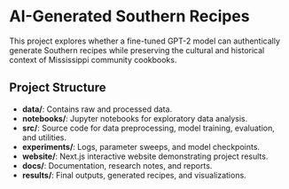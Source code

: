 # AI-Generated Southern Recipes

This project explores whether a fine-tuned GPT-2 model can authentically generate Southern recipes while preserving the cultural and historical context of Mississippi community cookbooks.

## Project Structure

- **data/**: Contains raw and processed data.
- **notebooks/**: Jupyter notebooks for exploratory data analysis.
- **src/**: Source code for data preprocessing, model training, evaluation, and utilities.
- **experiments/**: Logs, parameter sweeps, and model checkpoints.
- **website/**: Next.js interactive website demonstrating project results.
- **docs/**: Documentation, research notes, and reports.
- **results/**: Final outputs, generated recipes, and visualizations.
